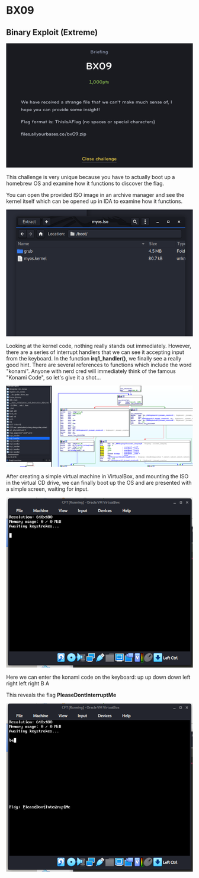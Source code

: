 # BX09
## Binary Exploit (Extreme)

![BX09](BX09.png)

This challenge is very unique because you have to actually boot up a homebrew OS and examine how it functions to discover the flag.

You can open the provided ISO image in an archive manager and see the kernel itself which can be opened up in IDA to examine how it functions.

![BX09_1](BX09_1.png)

Looking at the kernel code, nothing really stands out immediately. However, there are a series of interrupt handlers that we can see it accepting input from the keyboard. In the function **irq1_handler()**, we finally see a really good hint. There are several references to functions which include the word "konami". Anyone with nerd cred will immediately think of the famous "Konami Code", so let's give it a shot...

![BX09_2](BX09_2.png)

After creating a simple virtual machine in VirtualBox, and mounting the ISO in the virtual CD drive, we can finally boot up the OS and are presented with a simple screen, waiting for input.

![BX09_3](BX09_3.png)

Here we can enter the konami code on the keyboard: up up down down left right left right B A

This reveals the flag **PleaseDontInterruptMe**

![BX09_4](BX09_4.png)
